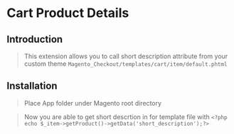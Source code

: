 # Cart Product Details

## Introduction

> This extension allows you to call short description attribute from your custom theme `Magento_Checkout/templates/cart/item/default.phtml`


## Installation

>    Place App folder under Magento root directory

>    Now you are able to  get short descrtion in for template file with 
`<?php echo $_item->getProduct()->getData('short_description');?>`
